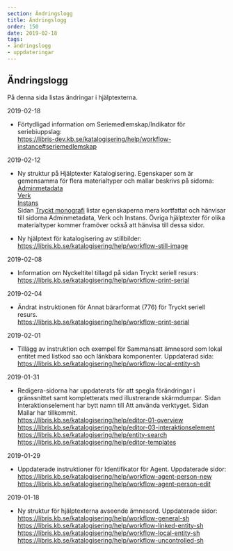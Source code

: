 ```yaml
---
section: Ändringslogg
title: Ändringslogg
order: 150
date: 2019-02-18
tags:
- ändringslogg
- uppdateringar
---
```


## Ändringslogg

På denna sida listas ändringar i hjälptexterna. 

2019-02-18
* Förtydligad information om Seriemedlemskap/Indikator för seriebiuppslag:  
https://libris-dev.kb.se/katalogisering/help/workflow-instance#seriemedlemskap

2019-02-12
* Ny struktur på Hjälptexter Katalogisering. Egenskaper som är gemensamma för flera materialtyper och mallar beskrivs på sidorna:
<br>[Adminmetadata](https://libris.kb.se/katalogisering/help/workflow-adminmetadata)
<br>[Verk](https://libris.kb.se/katalogisering/help/workflow-work)
<br>[Instans](https://libris.kb.se/katalogisering/help/workflow-instance)
<br>Sidan [Tryckt monografi](https://libris.kb.se/katalogisering/help/workflow-print-monograph) listar egenskaperna mera kortfattat och hänvisar till sidorna Adminmetadata, Verk och Instans. Övriga hjälptexter för olika materialtyper kommer framöver också att hänvisa till dessa sidor.

* Ny hjälptext för katalogisering av stillbilder:
<br>https://libris.kb.se/katalogisering/help/workflow-still-image

2019-02-08
* Information om Nyckeltitel tillagd på sidan Tryckt seriell resurs:
<br>https://libris.kb.se/katalogisering/help/workflow-print-serial 

2019-02-04
* Ändrat instruktionen för Annat bärarformat (776) för Tryckt seriell resurs.
<br>https://libris.kb.se/katalogisering/help/workflow-print-serial 

2019-02-01
* Tillägg av instruktion och exempel för Sammansatt ämnesord som lokal entitet med listkod sao och länkbara komponenter. Uppdaterad sida:
<br>https://libris.kb.se/katalogisering/help/workflow-local-entity-sh

2019-01-31
* Redigera-sidorna har uppdaterats för att spegla förändringar i gränssnittet samt kompletterats med illustrerande skärmdumpar. Sidan Interaktionselement har bytt namn till Att använda verktyget. Sidan Mallar har tillkommit.
<br>https://libris.kb.se/katalogisering/help/editor-01-overview
<br>https://libris.kb.se/katalogisering/help/editor-03-interaktionselement
<br>https://libris.kb.se/katalogisering/help/entity-search
<br>https://libris.kb.se/katalogisering/help/editor-templates

2019-01-29
* Uppdaterade instruktioner för Identifikator för Agent. Uppdaterade sidor:
</br>https://libris.kb.se/katalogisering/help/workflow-agent-person-new
</br>https://libris.kb.se/katalogisering/help/workflow-agent-person-edit

2019-01-18
* Ny struktur för hjälptexterna avseende ämnesord. Uppdaterade sidor: 
</br>https://libris.kb.se/katalogisering/help/workflow-general-sh 
</br>https://libris.kb.se/katalogisering/help/workflow-linked-entity-sh 
</br>https://libris.kb.se/katalogisering/help/workflow-local-entity-sh 
</br>https://libris.kb.se/katalogisering/help/workflow-uncontrolled-sh

